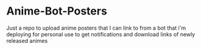 # Anime-Bot-Posters

Just a repo to upload anime posters that I can link to from a bot that i'm deploying for personal use to get notifications and download links of newly released animes

